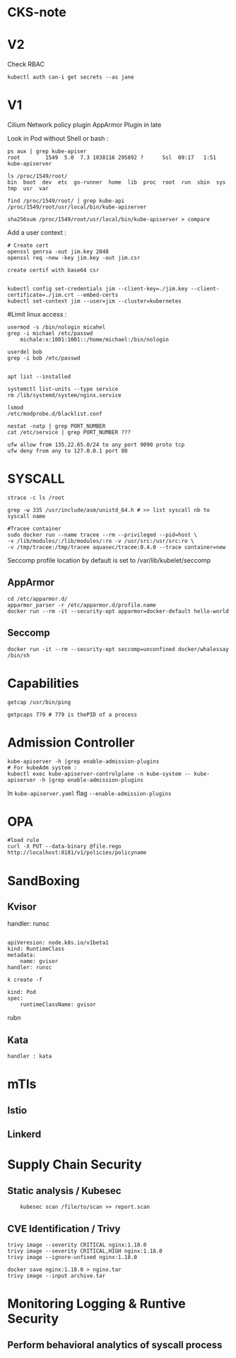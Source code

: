 # CKS-note

# V2

Check RBAC
```shell
kubectl auth can-i get secrets --as jane
```

# V1
Cilium Network policy plugin
AppArmor Plugin in late

Look in Pod without Shell or bash :
```shell
ps aux | grep kube-apiser
root        1549  5.0  7.3 1038116 295892 ?      Ssl  09:17   1:51 kube-apiserver

ls /proc/1549/root/
bin  boot  dev  etc  go-runner  home  lib  proc  root  run  sbin  sys  tmp  usr  var

find /proc/1549/root/ | grep kube-api
/proc/1549/root/usr/local/bin/kube-apiserver

sha256sum /proc/1549/root/usr/local/bin/kube-apiserver > compare
```


Add a user context :
```shell
# Create cert
openssl genrsa -out jim.key 2048
openssl req -new -key jim.key -out jim.csr

create certif with base64 csr


kubectl config set-credentials jim --client-key=./jim.key --client-certificate=./jim.crt --embed-certs
kubectl set-context jim --user=jim --cluster=kubernetes
```


#Limit linux access :
```shell
usermod -s /bin/nologin micahel
grep -i michael /etc/passwd
    michale:x:1001:1001::/home/michael:/bin/nologin

userdel bob
grep -i bob /etc/passwd
    

apt list --installed

systemctl list-units --type service
rm /lib/systemd/system/nginx.service

lsmod
/etc/modprobe.d/blacklist.conf

nestat -natp | grep PORT_NUMBER
cat /etc/service | grep PORT_NUMBER ???

ufw allow from 135.22.65.0/24 to any port 9090 proto tcp
ufw deny from any to 127.0.0.1 port 80
```

# SYSCALL

```shell
strace -c ls /root

grep -w 335 /usr/include/asm/unistd_64.h # >> list syscall nb to syscall name

#Tracee container
sudo docker run --name tracee --rm --privileged --pid=host \
-v /lib/modules/:/lib/modules/:ro -v /usr/src:/usr/src:ro \
-v /tmp/tracee:/tmp/tracee aquasec/tracee:0.4.0 --trace container=new
```

Seccomp profile location by default is set to /var/lib/kubelet/seccomp

## AppArmor 
```shell
cd /etc/apparmor.d/
apparmor_parser -r /etc/apparmor.d/profile.name
docker run --rm -it --security-opt apparmor=docker-default hello-world
```

## Seccomp
```shell
docker run -it --rm --security-opt seccomp=unconfined docker/whalessay /bin/sh
```


# Capabilities

```shell
getcap /usr/bin/ping

getpcaps 779 # 779 is thePID of a process

```

# Admission Controller

```shell
kube-apiserver -h |grep enable-admission-plugins
# For kubeAdm system :
kubectl exec kube-apiserver-controlplane -n kube-system -- kube-apiserver -h |grep enable-admission-plugins
```

In `kube-apiserver.yaml` flag ``--enable-admission-plugins``

# OPA 

```shell
#load rule
curl -X PUT --data-binary @file.rego http://localhost:8181/v1/policies/policyname
```

# SandBoxing


## Kvisor

handler: runsc
```shell

apiVeresion: node.k8s.io/v1beta1
kind: RuntimeClass
metadata:
    name: gvisor
handler: runsc

k create -f 

kind: Pod
spec:
    runtimeClassName: gvisor
```
rubn


## Kata
    handler : kata

# mTls

## Istio
## Linkerd


# Supply Chain Security

## Static analysis / Kubesec

```
    kubesec scan /file/to/scan >> report.scan
```

## CVE Identification / Trivy

```
trivy image --severity CRITICAL nginx:1.18.0
trivy image --severity CRITICAL,HIGH nginx:1.18.0
trivy image --ignore-unfixed nginx:1.18.0

docker save nginx:1.18.0 > nginx.tar
trivy image --input archive.tar
```

# Monitoring Logging & Runtive Security

## Perform behavioral analytics of syscall process

